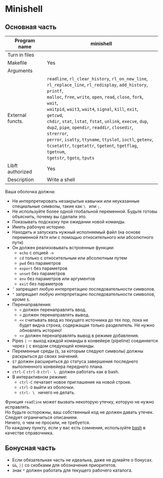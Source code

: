 #  Minishell
## Основная часть

Program name | minishell
|----|----|
Turn in files | |
Makefile | Yes
Arguments | |
External functs. | `readline`, `rl_clear_history`, `rl_on_new_line`, <br>`rl_replace_line`, `rl_redisplay`, `add_history`, `printf`, <br> `malloc`, `free`, `write`, `open`, `read`, `close`, `fork`, `wait`, <br>`waitpid`, `wait3`, `wait4`, `signal`, `kill`, `exit`, `getcwd`,  <br>`chdir`, `stat`, `lstat`, `fstat`, `unlink`, `execve`, `dup`,  <br>`dup2`, `pipe`, `opendir`, `readdir`, `closedir`, `strerror`,  <br>`perror`, `isatty`, `ttyname`, `ttyslot`, `ioctl`, `getenv`,  <br>`tcsetattr`, `tcgetattr`, `tgetent`, `tgetflag`, `tgetnum`,  <br>`tgetstr`, `tgoto`, `tputs`
Libft authorized | Yes
Description | Write a shell

Ваша оболочка должна:
* Не интерпретировать незакрытые кавычки или неуказанные специальные символы, такие как `\ ` или `;`.
* Не используйте более одной глобальной переменной. Будьте готовы объяснить, почему вы сделали это.
* Показывать подсказку при ожидании новой команды.
* Иметь рабочую историю.
* Находить и запускать нужный исполняемый файл (на основе переменной `PATH` или с помощью
относительного или абсолютного пути)
* Он должен реализовывать встроенные функции:
  * `echo` с опцией `-n`
  * `cd` только с относительным или абсолютным путем
  * `pwd` без параметров
  * `export` без параметров
  * `unset` без параметров
  * `env` без параметров или аргументов
  * `exit` без параметров
* `’` запрещает любую интерпретацию последовательности символов.
* `"` запрещает любую интерпретацию последовательности символов, кроме `$`.
* Перенаправления:
  * `<` должен перенаправлять ввод.
  * `>` должен перенаправлять вывод.
  * `<<` считывать ввод из текущего источника до тех пор, пока не будет видна строка, содержащая только разделитель. Не нужно обновлять историю!
  * `>>` должен перенаправлять вывод в режиме добавления.
* Pipes `|`  — выход каждой команды в конвейере (pipeline) соединяется через `|` с входом следующей команды.
* Переменные среды (`$`, за которым следуют символы) должны раскрыться до своих значений.
* `$?` должен расшириться до статуса завершения последнего выполненного конвейера переднего плана.
* `ctrl-C` `ctrl-D` `ctrl- \ ` должен работать как в bash.
* В интерактивном режиме:
  * `ctrl-C` печатает новое приглашение на новой строке.
  * `ctrl-D` выйти из оболочки.
  * `ctrl- \ ` ничего не делать.

Функция `readline` может вызвать некоторую утечку, которую не нужно исправлять.\
Но будьте осторожны, ваш собственный код не должен давать утечек.\
Следует ограничиться описанием.\
Ничего, о чем не просили, не требуется.\
По каждому пункту, если у вас есть сомнения, используйте [bash](https://www.gnu.org/savannah-checkouts/gnu/bash/manual/) в качестве справочника.

## Бонусная часть
* Если обязательная часть не идеальна, даже не думайте о бонусах.
* `&&`, `||` со скобками для обозначения приоритетов.
* знак `*` должен работать для текущего рабочего каталога.